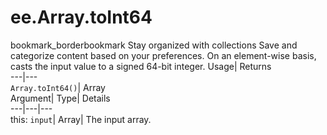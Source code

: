  
#  ee.Array.toInt64 
bookmark_borderbookmark Stay organized with collections  Save and categorize content based on your preferences. 
On an element-wise basis, casts the input value to a signed 64-bit integer. Usage| Returns  
---|---  
`Array.toInt64()`| Array  
Argument| Type| Details  
---|---|---  
this: `input`| Array| The input array.  
